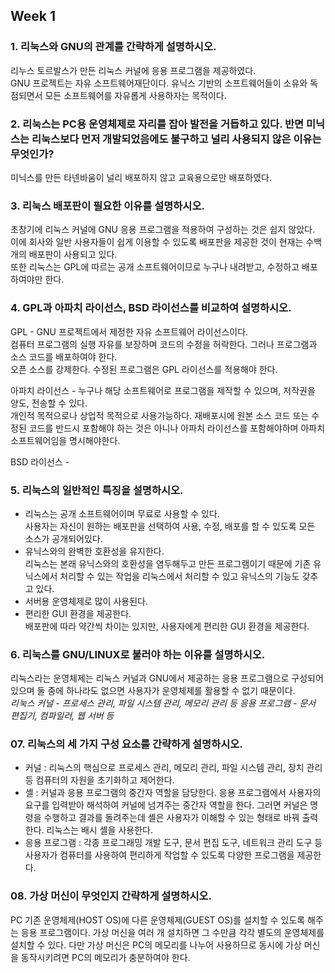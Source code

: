 ## Week 1 ##

### **1. 리눅스와 GNU의 관계를 간략하게 설명하시오.** ###  
리누스 토르발스가 만든 리눅스 커널에 응용 프로그램을 제공하였다.   
GNU 프로젝트는 자유 소프트웨어재단이다. 유닉스 기반의 소프트웨어들이 소유와 독점되면서 모든 소프트웨어를 자유롭게 사용하자는 목적이다.  

### **2. 리눅스는 PC용 운영체제로 자리를 잡아 발전을 거듭하고 있다. 반면 미닉스는 리눅스보다 먼저 개발되었음에도 불구하고 널리 사용되지 않은 이유는 무엇인가?** ###  

미닉스를 만든 타넨바움이 널리 배포하지 않고 교육용으로만 배포하였다.

### **3. 리눅스 배포판이 필요한 이유를 설명하시오.** ###
 초창기에 리눅스 커널에 GNU 응용 프로그램을 적용하여 구성하는 것은 쉽지 않았다.  
 이에 회사와 일반 사용자들이 쉽게 이용할 수 있도록 배포판을 제공한 것이 현재는 수백 개의 배포판이 사용되고 있다.  
 또한 리눅스는 GPL에 따르는 공개 소프트웨어이므로 누구나 내려받고, 수정하고 배포하여야만 한다.
 
### **4. GPL과 아파치 라이선스, BSD 라이선스를 비교하여 설명하시오.** ###
GPL - GNU 프로젝트에서 제정한 자유 소프트웨어 라이선스이다.   
컴퓨터 프로그램의 실행 자유를 보장하며 코드의 수정을 허락한다. 그러나 프로그램과 소스 코드를 배포하여야 한다.   
오픈 소스를 강제한다. 수정된 프로그램은 GPL 라이선스를 적용해야 한다.  

아파치 라이선스 - 누구나 해당 소프트웨어로 프로그램을 제작할 수 있으며, 저작권을 양도, 전송할 수 있다.  
개인적 목적으로나 상업적 목적으로 사용가능하다. 재배포시에 원본 소스 코드 또는 수정된 코드를 반드시 포함해야 하는 것은 아니나 아파치 라이선스를 포함해야하며 아파치 소프트웨어임을 명시해야한다.

BSD 라이선스 - 

### **5. 리눅스의 일반적인 특징을 설명하시오.** ###
* 리눅스는 공개 소프트웨어이며 무료로 사용할 수 있다.  
 사용자는 자신이 원하는 배포판을 선택하여 사용, 수정, 배포를 할 수 있도록 모든 소스가 공개되어있다.
* 유닉스와의 완벽한 호환성을 유지한다.  
 리눅스는 본래 유닉스와의 호환성을 염두해두고 만든 프로그램이기 때문에 기존 유닉스에서 처리할 수 있는 작업을 리눅스에서 처리할 수 있고 유닉스의 기능도 갖추고 있다.  
* 서버용 운영체제로 많이 사용된다.  
* 편리한 GUI 환경을 제공한다.  
 배포판에 따라 약간씩 차이는 있지만, 사용자에게 편리한 GUI 환경을 제공한다.

### **6. 리눅스를 GNU/LINUX로 불러야 하는 이유를 설명하시오.** ###
 리눅스라는 운영체제는 리눅스 커널과 GNU에서 제공하는 응용 프로그램으로 구성되어 있으며 둘 중에 하나라도 없으면 사용자가 운영체제를 활용할 수 없기 때문이다.  
*리눅스 커널 - 프로세스 관리, 파일 시스템 관리, 메모리 관리 등* 
*응용 프로그램 - 문서 편집기, 컴파일러, 웹 서버 등*

### **07. 리눅스의 세 가지 구성 요소를 간략하게 설명하시오.** ###
* 커널 : 리눅스의 핵심으로 프로세스 관리, 메모리 관리, 파일 시스템 관리, 장치 관리 등 컴퓨터의 자원을 초기화하고 제어한다.
* 셸 : 커널과 응용 프로그램의 중간자 역할을 담당한다. 응용 프로그램에서 사용자의 요구를 입력받아 해석하여 커널에 넘겨주는 중간자 역할을 한다. 그러면 커널은 명령을 수행하고 결과를 돌려주는데 셸은 사용자가 이해할 수 있는 형태로 바꿔 출력한다. 리눅스는 배시 셸을 사용한다.
* 응용 프로그램 : 각종 프로그래밍 개발 도구, 문서 편집 도구, 네트워크 관리 도구 등 사용자가 컴퓨터를 사용하여 편리하게 작업할 수 있도록 다양한 프로그램을 제공한다.

### **08. 가상 머신이 무엇인지 간략하게 설명하시오.** ###
 PC 기존 운영체제(HOST OS)에 다른 운영체제(GUEST OS)를 설치할 수 있도록 해주는 응용 프로그램이다. 가상 머신을 여러 개 설치하면 그 수만큼 각각 별도의 운영체제를 설치할 수 있다. 다만 가상 머신은 PC의 메모리를 나누어 사용하므로 동시에 가상 머신을 동작시키려면 PC의 메모리가 충분하여야 한다.
